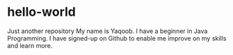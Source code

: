 # hello-world
Just another repository
My name is Yaqoob. I have a beginner in Java Programming.
I have signed-up on Github to enable me improve on my skills and learn more.
